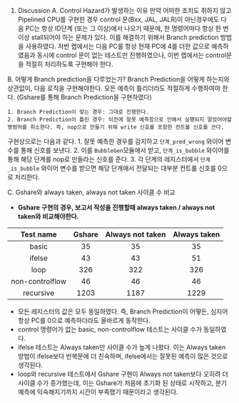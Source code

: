 
1. Discussion
  A. Control Hazard가 발생하는 이유
만약 어떠한 조치도 취하지 않고 Pipelined CPU를 구현한 경우 control 문(Bxx, JAL, JALR)이 아닌경우에도 다음 PC는 항상 ID단계 (또는 그 이상)에서 나오기 때문에, 한 명령어마다 항상 한 번 이상 stall되어야 하는 문제가 있다. 이를 해결하기 위해서 Branch prediction 방법을 사용하였다. 저번 랩에서는 다음 PC를 항상 현재 PC에 4를 더한 값으로 예측하였음과 동시에 control 문이 없는 테스트만 진행하였으나, 이번 랩에서는 control문을 적절히 처리하도록 구현해야 한다.

  B. 어떻게 Branch prediction을 다루었는가?
Branch Prediction을 어떻게 하는지와 상관없이, 다음 로직을 구현해야한다. 모든 예측이 틀리더라도 적절하게 수행하여야 한다. (Gshare를 통해 Branch Prediction을 구현하였다)

    1. Branch Prediction이 맞는 경우: 그대로 진행한다.
    2. Branch Prediction이 틀린 경우: 이전에 잘못 예측함으로 인해서 실행되지 말았어야할 명령어를 취소한다. 즉, nop으로 만들기 위해 write 신호를 포함한 컨트롤 신호를 끈다.

구현상으로는 다음과 같다.
    1. 잘못 예측한 경우를 감지하고 `단계_pred_wrong` 와이어 변수를 통해 신호를 보낸다. 
    2. 이를 `BubbleGen`모듈에서 받고, `단계_is_bubble` 와이어를 통해 해당 단계를 nop로 만들라는 신호를 준다.
    3. 각 단계의 레지스터에서 `단계_is_bubble` 와이어 변수를 받으면 해당 단계에서 전달되는 대부분 컨트롤 신호를 0으로 처리한다.

  C. Gshare와 always taken, always not taken 사이클 수 비교
* **Gshare 구현의 경우, 보고서 작성을 진행할때 always taken / always not taken와 비교해야한다.**

| Test name | Gshare | Always not taken | Always taken | 
:----------:|:------:|:----------------:|:------------:|
| basic     |   35   |          35      |       35     |
| ifelse    |   43   |          43      |       51     | 
| loop      |   326  |          322     |       326    |
| non-controlflow | 46 |        46      |       46     |
| recursive |   1203 |          1187    |       1229   |

* 모든 레지스터의 값은 모두 동일하였다. 즉, Branch Prediction이 어떻든, 심지어 항상 PC를 0으로 예측하더라도 올바르게 동작한다.
* control 명령어가 없는 basic, non-controlflow 테스트는 사이클 수가 동일하였다.
* ifelse 테스트는 Always taken만 사이클 수가 높게 나왔다. 이는 Always taken 방법이 ifelse보다 반복문에 더 친숙하며, ifelse에서는 잘못된 예측이 많은 것으로 생각된다.
* loop와 recursive 테스트에서 Gshare 구현이 Always not taken보다 오히려 더 사이클 수가 증가했는데, 이는 Gshare가 처음에 초기화 된 상태로 시작하고, 분기 예측에 익숙해지기까지 시간이 부족했기 때문이라고 생각된다.